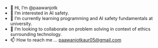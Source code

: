 - 👋 Hi, I’m @paawanjotk
- 👀 I’m interested in AI safety.
- 🌱 I’m currently learning programming and AI safety fundamentals at university.
- 💞️ I’m looking to collaborate on problem solving in context of ethics surrounding technology.
- 📫 How to reach me ... paawanjotkaur05@gmail.com

<!---
paawanjotk/paawanjotk is a ✨ special ✨ repository because its `README.md` (this file) appears on your GitHub profile.
You can click the Preview link to take a look at your changes.
--->
